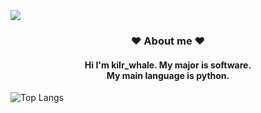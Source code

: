 <img src="https://capsule-render.vercel.app/api?type=waving&color=FFC0CB&height=300&section=header&text=kilr_whale&fontSize=90" />

<h3 align = "center"> ❤️ About me ❤️ </h3>
<h4 align = "center">Hi I'm kilr_whale. My major is software.</br>My main language is python.</h4>

![Top Langs](https://github-readme-stats.vercel.app/api/top-langs/?username=hyungi4201&layout=compact)
